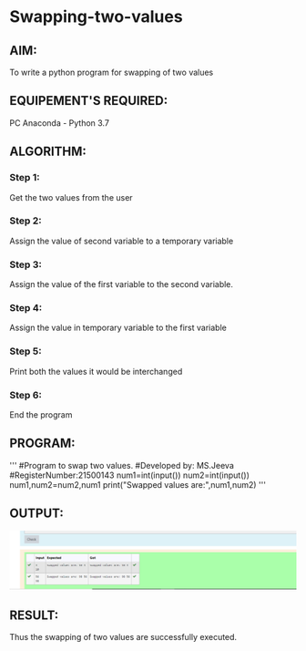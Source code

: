 # Swapping-two-values
## AIM:
To write a python program for swapping of two values
## EQUIPEMENT'S REQUIRED: 
PC
Anaconda - Python 3.7
## ALGORITHM: 
### Step 1:
Get the two values from the user
### Step 2: 
Assign the value of second variable to a temporary variable 
### Step 3: 
Assign the value of the first variable to the second variable.
### Step 4:  
Assign the value in temporary variable to the first variable
### Step 5: 
Print both the values it would be interchanged
### Step 6: 
End the program
## PROGRAM:
'''
#Program to swap two values.
#Developed by: MS.Jeeva
#RegisterNumber:21500143
num1=int(input())
num2=int(input())
num1,num2=num2,num1
print("Swapped values are:",num1,num2)
'''
## OUTPUT:
![OUTPUT](./ex12.png)


## RESULT:
Thus the swapping of two values are successfully executed.



